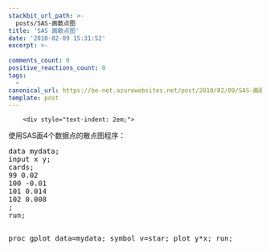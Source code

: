 ```yaml
---
stackbit_url_path: >-
  posts/SAS-画散点图
title: 'SAS 画散点图'
date: '2010-02-09 15:31:52'
excerpt: >-
  
comments_count: 0
positive_reactions_count: 0
tags: 
  - 
canonical_url: https://be-net.azurewebsites.net/post/2010/02/09/SAS-画散点图
template: post
---
```


        <div style="text-indent: 2em;">
<p>使用SAS画4个数据点的散点图程序：</p>
<pre style="text-indent: 0;" class="brush: plain">data mydata;
input x y;
cards;
99 0.02
100 -0.01
101 0.014
102 0.008
;
run;

proc gplot data=mydata;
symbol v=star;
plot y*x;
run;
</pre>
</div>
      